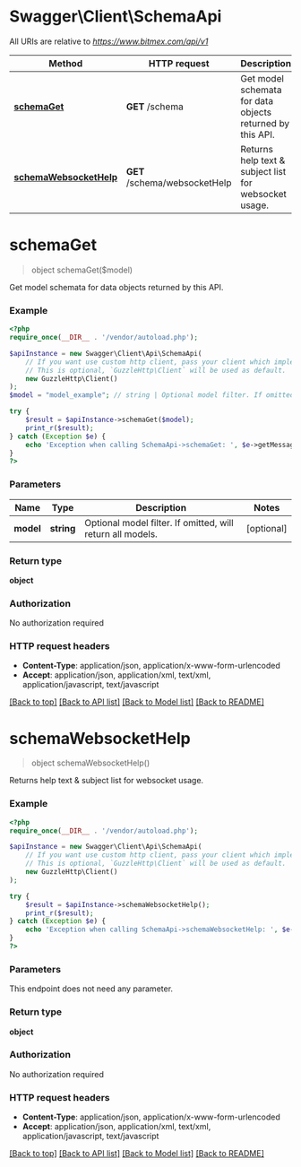 # Swagger\Client\SchemaApi

All URIs are relative to *https://www.bitmex.com/api/v1*

Method | HTTP request | Description
------------- | ------------- | -------------
[**schemaGet**](SchemaApi.md#schemaGet) | **GET** /schema | Get model schemata for data objects returned by this API.
[**schemaWebsocketHelp**](SchemaApi.md#schemaWebsocketHelp) | **GET** /schema/websocketHelp | Returns help text &amp; subject list for websocket usage.


# **schemaGet**
> object schemaGet($model)

Get model schemata for data objects returned by this API.

### Example
```php
<?php
require_once(__DIR__ . '/vendor/autoload.php');

$apiInstance = new Swagger\Client\Api\SchemaApi(
    // If you want use custom http client, pass your client which implements `GuzzleHttp\ClientInterface`.
    // This is optional, `GuzzleHttp\Client` will be used as default.
    new GuzzleHttp\Client()
);
$model = "model_example"; // string | Optional model filter. If omitted, will return all models.

try {
    $result = $apiInstance->schemaGet($model);
    print_r($result);
} catch (Exception $e) {
    echo 'Exception when calling SchemaApi->schemaGet: ', $e->getMessage(), PHP_EOL;
}
?>
```

### Parameters

Name | Type | Description  | Notes
------------- | ------------- | ------------- | -------------
 **model** | **string**| Optional model filter. If omitted, will return all models. | [optional]

### Return type

**object**

### Authorization

No authorization required

### HTTP request headers

 - **Content-Type**: application/json, application/x-www-form-urlencoded
 - **Accept**: application/json, application/xml, text/xml, application/javascript, text/javascript

[[Back to top]](#) [[Back to API list]](../../README.md#documentation-for-api-endpoints) [[Back to Model list]](../../README.md#documentation-for-models) [[Back to README]](../../README.md)

# **schemaWebsocketHelp**
> object schemaWebsocketHelp()

Returns help text & subject list for websocket usage.

### Example
```php
<?php
require_once(__DIR__ . '/vendor/autoload.php');

$apiInstance = new Swagger\Client\Api\SchemaApi(
    // If you want use custom http client, pass your client which implements `GuzzleHttp\ClientInterface`.
    // This is optional, `GuzzleHttp\Client` will be used as default.
    new GuzzleHttp\Client()
);

try {
    $result = $apiInstance->schemaWebsocketHelp();
    print_r($result);
} catch (Exception $e) {
    echo 'Exception when calling SchemaApi->schemaWebsocketHelp: ', $e->getMessage(), PHP_EOL;
}
?>
```

### Parameters
This endpoint does not need any parameter.

### Return type

**object**

### Authorization

No authorization required

### HTTP request headers

 - **Content-Type**: application/json, application/x-www-form-urlencoded
 - **Accept**: application/json, application/xml, text/xml, application/javascript, text/javascript

[[Back to top]](#) [[Back to API list]](../../README.md#documentation-for-api-endpoints) [[Back to Model list]](../../README.md#documentation-for-models) [[Back to README]](../../README.md)

